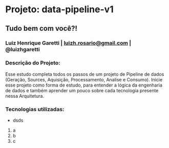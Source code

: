 # Projeto: data-pipeline-v1
## Tudo bem com você?!
### Luiz Henrique Garetti | luizh.rosario@gmail.com | @luizhgaretti

### Descrição do Projeto:
Esse estudo completa todos os passos de um projeto de Pipeline de dados (Geração, Sources, Aquisição, Processamento, Analise e Consumo).
Inicie esse projeto como forma de estudo, para entender a lógica da engenharia de dados e também aprender um pouco sobre cada tecnologia presente nessa Arquitetura.

### Tecnologias utilizadas:
* dsds
 
 
 
1. a
2. b
3. c
